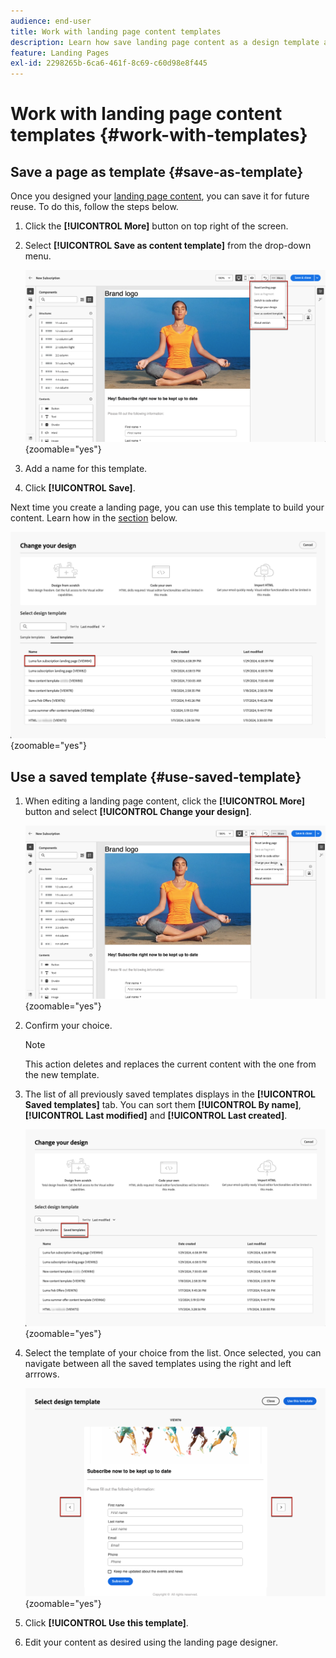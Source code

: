 ```yaml
---
audience: end-user
title: Work with landing page content templates
description: Learn how save landing page content as a design template and reuse it in Campaign Web
feature: Landing Pages
exl-id: 2298265b-6ca6-461f-8c69-c60d98e8f445
---
```

# Work with landing page content templates {#work-with-templates}

## Save a page as template {#save-as-template}

Once you designed your [landing page content](lp-content.md), you can save it for future reuse. To do this, follow the steps below.

1. Click the **[!UICONTROL More]** button on top right of the screen.

1. Select **[!UICONTROL Save as content template]** from the drop-down menu.

    ![](assets/lp-save-as-template.png){zoomable="yes"}

1. Add a name for this template.

1. Click **[!UICONTROL Save]**.

Next time you create a landing page, you can use this template to build your content. Learn how in the [section](#use-saved-template) below.

![](assets/lp-saved-template.png){zoomable="yes"}

## Use a saved template {#use-saved-template}

<!--Not for GA?-->

1. When editing a landing page content, click the **[!UICONTROL More]** button and select **[!UICONTROL Change your design]**.

    ![](assets/lp-change-your-design.png){zoomable="yes"}

1. Confirm your choice.

    >[!NOTE]
    >
    >This action deletes and replaces the current content with the one from the new template.

1. The list of all previously saved templates displays in the **[!UICONTROL Saved templates]** tab. You can sort them **[!UICONTROL By name]**, **[!UICONTROL Last modified]** and **[!UICONTROL Last created]**.

    ![](assets/lp-saved-templates.png){zoomable="yes"}

1. Select the template of your choice from the list. Once selected, you can navigate between all the saved templates using the right and left arrrows.

    ![](assets/lp-select-saved-template.png){zoomable="yes"}

1. Click **[!UICONTROL Use this template]**.

1. Edit your content as desired using the landing page designer.

<!--Primary page templates and subpage templates are managed separately, meaning that you cannot use a primary page template to create a subpage, and vice versa. TBC in Web user interface-->
